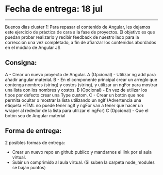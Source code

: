 # Fecha de entrega: 18 jul
---
Buenos días cluster 1!
Para repasar el contenido de Angular, les dejamos este ejercicio de práctica 
de cara a la fase de proyectos. El objetivo es que puedan probar realizarlo y recibir 
feedback de nuestro lado para la corrección una vez completado, a fin de afianzar 
los contenidos abordados en el módulo de Angular JS. 

## Consigna:

A - Crear un nuevo proyecto de Angular. A (Opcional) - Utilizar ng add para añadir angular material.
B - En el componente principal crear un arreglo que contenga nombres (string) y costos (string),
y utilizar un ngFor para mostrar una lista con los nombres y costos. 
B (Opcional) - En vez de utilizar los tipos por defecto crear una Type custom.
C - Crear un botón que nos permita ocultar o mostrar la lista utilizando un ngIf 
(Advertencia una etiqueta HTML no puede tener ngIf y ngFor van a tener que hacer 
un wraper al rededor de la lista para utilizar el ngFor)
 C (Opcional) - Que el botón sea de Angular material

## Forma de entrega:

2 posibles formas de entrega:
- Crear un nuevo repo en github publico y mandarnos el link por el aula virtual.
- Subir un comprimido al aula virtual. (Si suben la carpeta node_modules se bajan puntos)
